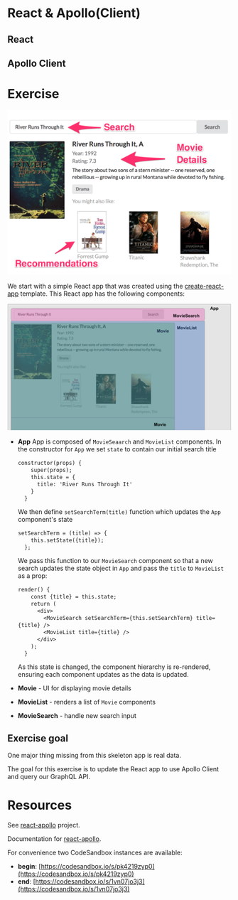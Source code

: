 # React & Apollo(Client)

## React

## Apollo Client

# Exercise

![](../img/webappoverview-reqs.png)

We start with a simple React app that was created using the [create-react-app]() template. This React app has the following components:

![](../img/components.png)

* **App**
    App is composed of `MovieSeaarch` and `MovieList` components. In the constructor for `App` we set `state` to contain our initial search title

    ```
    constructor(props) {
        super(props);
        this.state = {
          title: 'River Runs Through It'
        }
      }
    ```

    We then define `setSearchTerm(title)` function which updates the `App` component's state

    ```
    setSearchTerm = (title) => {
        this.setState({title});
      };
    ```

    We pass this function to our `MovieSearch` component so that a new search updates the state object in `App` and pass the `title` to `MovieList` as a prop:

    ```
    render() {
        const {title} = this.state;
        return (
          <div>
            <MovieSearch setSearchTerm={this.setSearchTerm} title={title} />
            <MovieList title={title} />
          </div>
        );
      }
    ```

    As this state is changed, the component hierarchy is re-rendered, ensuring each component updates as the data is updated.

* **Movie** - UI for displaying movie details
* **MovieList** - renders a list of `Movie` components
* **MovieSearch** - handle new search input



## Exercise goal

One major thing missing from this skeleton app is real data.

The goal for this exercise is to update the React app to use Apollo Client and query our GraphQL API.

# Resources

See [react-apollo](https://github.com/apollographql/react-apollo) project.

Documentation for [react-apollo](http://dev.apollodata.com/react/).

For convenience two CodeSandbox instances are available:

* **begin**: [https://codesandbox.io/s/pk4219zyp0](https://codesandbox.io/s/pk4219zyp0)
* **end**: [https://codesandbox.io/s/1vn07jo3j3](https://codesandbox.io/s/1vn07jo3j3)

